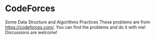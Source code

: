 # CodeForces
Some Data Structure and Algorithms Practices
These problems are from https://codeforces.com/.
You can find the problems and do it with me!
Discussions are welcome!
